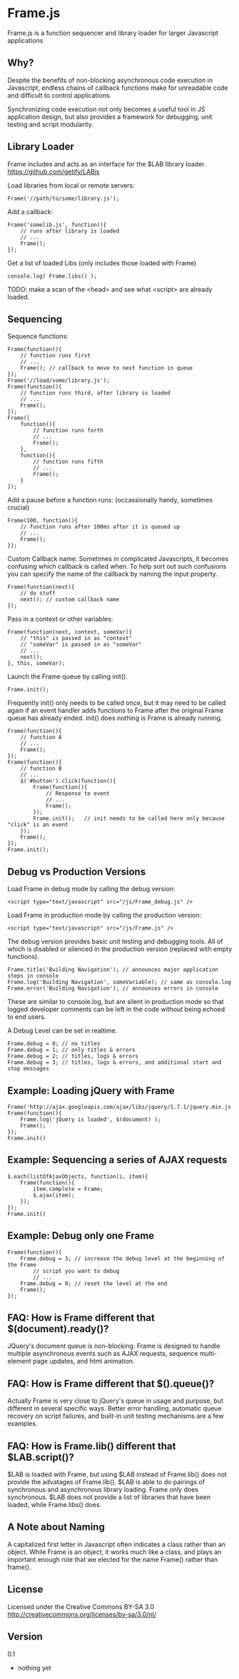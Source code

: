 Frame.js
============

Frame.js is a function sequencer and library loader for larger Javascript applications  

Why?
----------------

Despite the benefits of non-blocking asynchronous code execution in Javascript, endless chains of callback functions make for unreadable code and difficult to control applications.

Synchronizing code execution not only becomes a useful tool in JS application design, but also provides a framework for debugging, unit testing and script modularity.


Library Loader
----------------

Frame includes and acts as an interface for the $LAB library loader. https://github.com/getify/LABjs

Load libraries from local or remote servers:

	Frame('//path/to/some/library.js');

Add a callback:

	Frame('somelib.js', function(){
		// runs after library is loaded
		// ...
		Frame();
	});

Get a list of loaded Libs (only includes those loaded with Frame)

	console.log( Frame.libs() );

TODO: make a scan of the &lt;head&gt; and see what &lt;script&gt; are already loaded.


Sequencing
----------------

Sequence functions:

	Frame(function(){
		// function runs first
		// ...
		Frame(); // callback to move to next function in queue
	});
	Frame('//load/some/library.js');
	Frame(function(){
		// function runs third, after library is loaded
		// ...
		Frame(); 
	});
	Frame([
		function(){ 
			// function runs forth
			// ...
			Frame();
		},
		function(){
			// function runs fifth
			// ...
			Frame();
		}
	]);

Add a pause before a function runs: (occassionally handy, sometimes crucial)

	Frame(100, function(){
		// function runs after 100ms after it is queued up
		// ...
		Frame(); 
	});


Custom Callback name:
Sometimes in complicated Javascripts, it becomes confusing which callback is called when. To help sort out such confusions you can specify the name of the callback by naming the input property.

	Frame(function(next){
		// do stuff
		next(); // custom callback name
	});


Pass in a context or other variables:

	Frame(function(next, context, someVar){
		// "this" is passed in as "context"
		// "someVar" is passed in as "someVar"
		// ...
		next(); 
	}, this, someVar);


Launch the Frame queue by calling init(). 

	Frame.init();

Frequently init() only needs to be called once, but it may need to be called again if an event handler adds functions to Frame after the original Frame queue has already ended. init() does nothing is Frame is already running.

	Frame(function(){
		// function A
		// ...
		Frame();
	});
	Frame(function(){
		// function B
		// ...
		$('#button').click(function(){
			Frame(function(){
				// Response to event
				// ...
				Frame();
			});
			Frame.init(); 	// init needs to be called here only because "click" is an event
		});
		Frame();
	});
	Frame.init();


Debug vs Production Versions
----------------

Load Frame in debug mode by calling the debug version:

	<script type="text/javascript" src="/js/Frame_debug.js" />

Load Frame in production mode by calling the production version:

	<script type="text/javascript" src="/js/Frame.js" />

The debug version provides basic unit testing and debugging tools. All of which is disabled or silenced in the production version (replaced with empty functions). 

	Frame.title('Building Navigation'); // announces major application steps in console
	Frame.log('Building Navigation', someVariable); // same as console.log
	Frame.error('Building Navigation'); // announces errors in console

These are similar to console.log, but are silent in production mode so that logged developer comments can be left in the code without being echoed to end users. 

A Debug Level can be set in realtime.

	Frame.debug = 0; // no titles
	Frame.debug = 1; // only titles & errors
	Frame.debug = 2; // titles, logs & errors
	Frame.debug = 3; // titles, logs & errors, and additional start and stop messages



Example: Loading jQuery with Frame
----------------

	Frame('http://ajax.googleapis.com/ajax/libs/jquery/1.7.1/jquery.min.js'); 
	Frame(function(){
		Frame.log('jQuery is loaded', $(document) );
		Frame();
	});
	Frame.init()


Example: Sequencing a series of AJAX requests
----------------

	$.each(listOfAjaxObjects, function(i, item){
		Frame(function(){
			item.complete = Frame;
			$.ajax(item);
		});
	});
	Frame.init()


Example: Debug only one Frame
----------------
	
	Frame(function(){
		Frame.debug = 3; // increase the debug level at the beginning of the Frame
			// script you want to debug
			// ...
		Frame.debug = 0; // reset the level at the end
		Frame();
	});



FAQ: How is Frame different that $(document).ready()?
----------------

JQuery's document queue is non-blocking. Frame is designed to handle multiple asynchronous events such as AJAX requests, sequence multi-element page updates, and html animation.


FAQ: How is Frame different that $().queue()?
----------------

Actually Frame is very close to jQuery's queue in usage and purpose, but different in several specific ways. Better error handling, automatic queue recovery on script failures, and built-in unit testing mechanisms are a few examples.


FAQ: How is Frame.lib() different that $LAB.script()?
----------------

$LAB is loaded with Frame, but using $LAB instead of Frame.lib() does not provide the advatages of Frame.lib(). $LAB is able to do pairings of synchronous and asynchronous library loading. Frame only does synchronous. $LAB does not provide a list of libraries that have been loaded, while Frame.libs() does. 


A Note about Naming
----------------

A capitalized first letter in Javascript often indicates a class rather than an object. While Frame is an object, it works much like a class, and plays an important enough role that we elected for the name Frame() rather than frame(). 



License
----------------
Licensed under the Creative Commons BY-SA 3.0  
http://creativecommons.org/licenses/by-sa/3.0/nl/



Version
-----------------
0.1  
+ nothing yet

